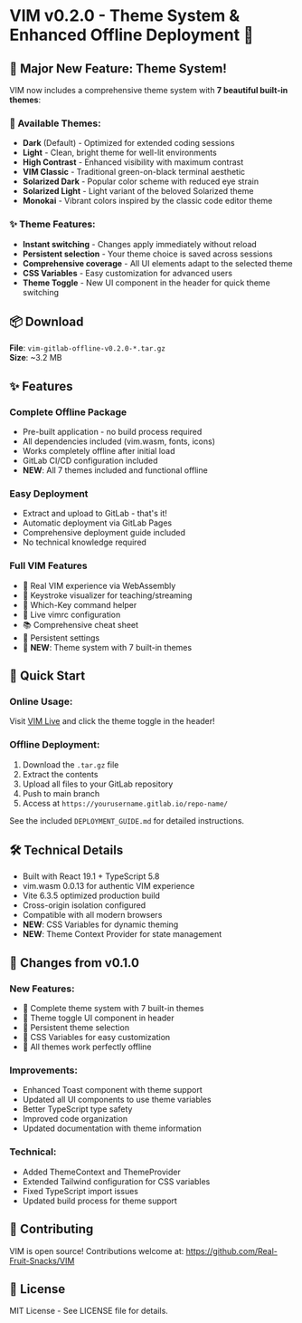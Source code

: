# VIM v0.2.0 - Theme System & Enhanced Offline Deployment 🎨

## 🌈 Major New Feature: Theme System!

VIM now includes a comprehensive theme system with **7 beautiful built-in themes**:

### 🎨 Available Themes:
- **Dark** (Default) - Optimized for extended coding sessions
- **Light** - Clean, bright theme for well-lit environments  
- **High Contrast** - Enhanced visibility with maximum contrast
- **VIM Classic** - Traditional green-on-black terminal aesthetic
- **Solarized Dark** - Popular color scheme with reduced eye strain
- **Solarized Light** - Light variant of the beloved Solarized theme
- **Monokai** - Vibrant colors inspired by the classic code editor theme

### ✨ Theme Features:
- **Instant switching** - Changes apply immediately without reload
- **Persistent selection** - Your theme choice is saved across sessions
- **Comprehensive coverage** - All UI elements adapt to the selected theme
- **CSS Variables** - Easy customization for advanced users
- **Theme Toggle** - New UI component in the header for quick theme switching

## 📦 Download

**File**: `vim-gitlab-offline-v0.2.0-*.tar.gz`  
**Size**: ~3.2 MB  

## ✨ Features

### Complete Offline Package
- Pre-built application - no build process required
- All dependencies included (vim.wasm, fonts, icons)
- Works completely offline after initial load
- GitLab CI/CD configuration included
- **NEW**: All 7 themes included and functional offline

### Easy Deployment
- Extract and upload to GitLab - that's it!
- Automatic deployment via GitLab Pages
- Comprehensive deployment guide included
- No technical knowledge required

### Full VIM Features
- 🎹 Real VIM experience via WebAssembly
- 🎥 Keystroke visualizer for teaching/streaming
- 🎯 Which-Key command helper
- 📝 Live vimrc configuration
- 📚 Comprehensive cheat sheet
- 💾 Persistent settings
- 🌈 **NEW**: Theme system with 7 built-in themes

## 🚀 Quick Start

### Online Usage:
Visit [VIM Live](https://real-fruit-snacks.github.io/VIM/) and click the theme toggle in the header!

### Offline Deployment:
1. Download the `.tar.gz` file
2. Extract the contents
3. Upload all files to your GitLab repository
4. Push to main branch
5. Access at `https://yourusername.gitlab.io/repo-name/`

See the included `DEPLOYMENT_GUIDE.md` for detailed instructions.

## 🛠️ Technical Details

- Built with React 19.1 + TypeScript 5.8
- vim.wasm 0.0.13 for authentic VIM experience
- Vite 6.3.5 optimized production build
- Cross-origin isolation configured
- Compatible with all modern browsers
- **NEW**: CSS Variables for dynamic theming
- **NEW**: Theme Context Provider for state management

## 📝 Changes from v0.1.0

### New Features:
- 🌈 Complete theme system with 7 built-in themes
- 🎨 Theme toggle UI component in header
- 💾 Persistent theme selection
- 🎯 CSS Variables for easy customization
- 📱 All themes work perfectly offline

### Improvements:
- Enhanced Toast component with theme support
- Updated all UI components to use theme variables
- Better TypeScript type safety
- Improved code organization
- Updated documentation with theme information

### Technical:
- Added ThemeContext and ThemeProvider
- Extended Tailwind configuration for CSS variables
- Fixed TypeScript import issues
- Updated build process for theme support

## 🤝 Contributing

VIM is open source! Contributions welcome at:
https://github.com/Real-Fruit-Snacks/VIM

## 📄 License

MIT License - See LICENSE file for details.